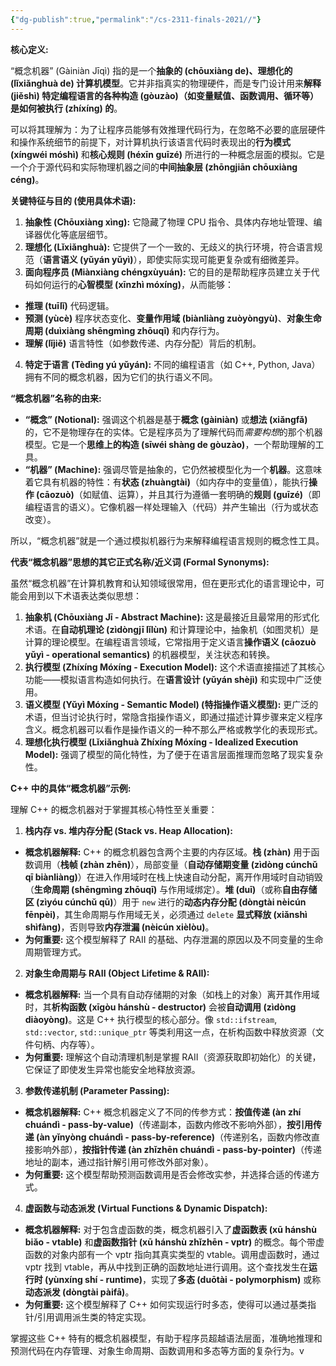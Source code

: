 ```yaml
---
{"dg-publish":true,"permalink":"/cs-2311-finals-2021//"}
---
```


 

**核心定义:**

“概念机器” (Gàiniàn Jīqì) 指的是一个**抽象的 (chōuxiàng de)、理想化的 (lǐxiǎnghuà de) 计算机模型**。它并非指真实的物理硬件，而是专门设计用来**解释 (jiěshì) 特定编程语言的各种构造 (gòuzào)（如变量赋值、函数调用、循环等）是如何被执行 (zhíxíng) 的**。

可以将其理解为：为了让程序员能够有效推理代码行为，在忽略不必要的底层硬件和操作系统细节的前提下，对计算机执行该语言代码时表现出的**行为模式 (xíngwéi móshì)** 和**核心规则 (héxīn guīzé)** 所进行的一种概念层面的模拟。它是一个介于源代码和实际物理机器之间的**中间抽象层 (zhōngjiān chōuxiàng céng)**。

**关键特征与目的 (使用具体术语):**

1. **抽象性 (Chōuxiàng xìng):** 它隐藏了物理 CPU 指令、具体内存地址管理、编译器优化等底层细节。
2. **理想化 (Lǐxiǎnghuà):** 它提供了一个一致的、无歧义的执行环境，符合语言规范（**语言语义 (yǔyán yǔyì)**），即使实际实现可能更复杂或有细微差异。
3. **面向程序员 (Miànxiàng chéngxùyuán):** 它的目的是帮助程序员建立关于代码如何运行的**心智模型 (xīnzhì móxíng)**，从而能够：
 * **推理 (tuīlǐ)** 代码逻辑。
 * **预测 (yùcè)** 程序状态变化、**变量作用域 (biànliàng zuòyòngyù)**、**对象生命周期 (duìxiàng shēngmìng zhōuqī)** 和内存行为。
 * **理解 (lǐjiě)** 语言特性（如参数传递、内存分配）背后的机制。
4. **特定于语言 (Tèdìng yú yǔyán):** 不同的编程语言（如 C++, Python, Java）拥有不同的概念机器，因为它们的执行语义不同。

**“概念机器”名称的由来:**

* **“概念” (Notional):** 强调这个机器是基于**概念 (gàiniàn)** 或**想法 (xiǎngfǎ)** 的，它不是物理存在的实体。它是程序员为了理解代码而*需要构想*的那个机器模型。它是一个**思维上的构造 (sīwéi shàng de gòuzào)**，一个帮助理解的工具。
* **“机器” (Machine):** 强调尽管是抽象的，它仍然被模型化为一个**机器**。这意味着它具有机器的特性：有**状态 (zhuàngtài)**（如内存中的变量值），能执行**操作 (cāozuò)**（如赋值、运算），并且其行为遵循一套明确的**规则 (guīzé)**（即编程语言的语义）。它像机器一样处理输入（代码）并产生输出（行为或状态改变）。

所以，“概念机器”就是一个通过模拟机器行为来解释编程语言规则的概念性工具。

**代表“概念机器”思想的其它正式名称/近义词 (Formal Synonyms):**

虽然“概念机器”在计算机教育和认知领域很常用，但在更形式化的语言理论中，可能会用到以下术语表达类似思想：

1. **抽象机 (Chōuxiàng Jī - Abstract Machine):** 这是最接近且最常用的形式化术语。在**自动机理论 (zìdòngjī lǐlùn)** 和计算理论中，抽象机（如图灵机）是计算的理论模型。在编程语言领域，它常指用于定义语言**操作语义 (cāozuò yǔyì - operational semantics)** 的机器模型，关注状态和转换。
2. **执行模型 (Zhíxíng Móxíng - Execution Model):** 这个术语直接描述了其核心功能——模拟语言构造如何执行。在**语言设计 (yǔyán shèjì)** 和实现中广泛使用。
3. **语义模型 (Yǔyì Móxíng - Semantic Model) (特指操作语义模型):** 更广泛的术语，但当讨论执行时，常隐含指操作语义，即通过描述计算步骤来定义程序含义。概念机器可以看作是操作语义的一种不那么严格或教学化的表现形式。
4. **理想化执行模型 (Lǐxiǎnghuà Zhíxíng Móxíng - Idealized Execution Model):** 强调了模型的简化特性，为了便于在语言层面推理而忽略了现实复杂性。

**C++ 中的具体“概念机器”示例:**

理解 C++ 的概念机器对于掌握其核心特性至关重要：

1. **栈内存 vs. 堆内存分配 (Stack vs. Heap Allocation):**
 * **概念机器解释:** C++ 的概念机器包含两个主要的内存区域。**栈 (zhàn)** 用于函数调用（**栈帧 (zhàn zhēn)**），局部变量（**自动存储期变量 (zìdòng cúnchǔ qī biànliàng)**）在进入作用域时在栈上快速自动分配，离开作用域时自动销毁（**生命周期 (shēngmìng zhōuqī)** 与作用域绑定）。**堆 (duī)**（或称**自由存储区 (zìyóu cúnchǔ qū)**）用于 `new` 进行的**动态内存分配 (dòngtài nèicún fēnpèi)**，其生命周期与作用域无关，必须通过 `delete` **显式释放 (xiǎnshì shìfàng)**，否则导致**内存泄漏 (nèicún xièlòu)**。
 * **为何重要:** 这个模型解释了 RAII 的基础、内存泄漏的原因以及不同变量的生命周期管理方式。

2. **对象生命周期与 RAII (Object Lifetime & RAII):**
 * **概念机器解释:** 当一个具有自动存储期的对象（如栈上的对象）离开其作用域时，其**析构函数 (xīgòu hánshù - destructor)** 会被**自动调用 (zìdòng diàoyòng)**。这是 C++ 执行模型的核心部分。像 `std::ifstream`, `std::vector`, `std::unique_ptr` 等类利用这一点，在析构函数中释放资源（文件句柄、内存等）。
 * **为何重要:** 理解这个自动清理机制是掌握 RAII（资源获取即初始化）的关键，它保证了即使发生异常也能安全地释放资源。

3. **参数传递机制 (Parameter Passing):**
 * **概念机器解释:** C++ 概念机器定义了不同的传参方式：**按值传递 (àn zhí chuándì - pass-by-value)**（传递副本，函数内修改不影响外部），**按引用传递 (àn yǐnyòng chuándì - pass-by-reference)**（传递别名，函数内修改直接影响外部），**按指针传递 (àn zhǐzhēn chuándì - pass-by-pointer)**（传递地址的副本，通过指针解引用可修改外部对象）。
 * **为何重要:** 这个模型帮助预测函数调用是否会修改实参，并选择合适的传递方式。

4. **虚函数与动态派发 (Virtual Functions & Dynamic Dispatch):**
 * **概念机器解释:** 对于包含虚函数的类，概念机器引入了**虚函数表 (xū hánshù biǎo - vtable)** 和**虚函数指针 (xū hánshù zhǐzhēn - vptr)** 的概念。每个带虚函数的对象内部有一个 vptr 指向其真实类型的 vtable。调用虚函数时，通过 vptr 找到 vtable，再从中找到正确的函数地址进行调用。这个查找发生在**运行时 (yùnxíng shí - runtime)**，实现了**多态 (duōtài - polymorphism)** 或称**动态派发 (dòngtài pàifā)**。
 * **为何重要:** 这个模型解释了 C++ 如何实现运行时多态，使得可以通过基类指针/引用调用派生类的特定实现。

掌握这些 C++ 特有的概念机器模型，有助于程序员超越语法层面，准确地推理和预测代码在内存管理、对象生命周期、函数调用和多态等方面的复杂行为。v
